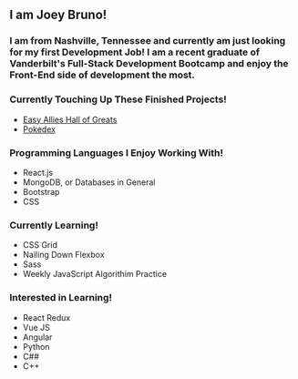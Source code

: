 ## I am Joey Bruno!
### I am from Nashville, Tennessee and currently am just looking for my first Development Job! I am a recent graduate of Vanderbilt's Full-Stack Development Bootcamp and enjoy the Front-End side of development the most.

### Currently Touching Up These Finished Projects!
* [Easy Allies Hall of Greats](https://github.com/brunojoey/ea-hall-of-greats)
* [Pokedex](https://github.com/brunojoey/pokedex-testing)

### Programming Languages I Enjoy Working With!
* React.js
* MongoDB, or Databases in General
* Bootstrap
* CSS

### Currently Learning!
* CSS Grid
* Nailing Down Flexbox
* Sass
* Weekly JavaScript Algorithim Practice 

### Interested in Learning!
* React Redux
* Vue JS
* Angular
* Python
* C##
* C++


<!--
**brunojoey/brunojoey** is a ✨ _special_ ✨ repository because its `README.md` (this file) appears on your GitHub profile.

Here are some ideas to get you started:

- 🔭 I’m currently working on ...
- 🌱 I’m currently learning ...
- 👯 I’m looking to collaborate on ...
- 🤔 I’m looking for help with ...
- 💬 Ask me about ...
- 📫 How to reach me: ...
- 😄 Pronouns: ...
- ⚡ Fun fact: ...
-->
